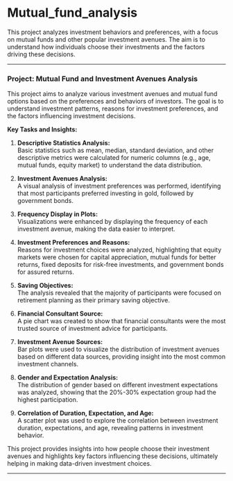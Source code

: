 # Mutual_fund_analysis
This project analyzes investment behaviors and preferences, with a focus on mutual funds and other popular investment avenues. The aim is to understand how individuals choose their investments and the factors driving these decisions.

---

### **Project: Mutual Fund and Investment Avenues Analysis**

This project aims to analyze various investment avenues and mutual fund options based on the preferences and behaviors of investors. The goal is to understand investment patterns, reasons for investment preferences, and the factors influencing investment decisions.

**Key Tasks and Insights:**

1. **Descriptive Statistics Analysis:**  
   Basic statistics such as mean, median, standard deviation, and other descriptive metrics were calculated for numeric columns (e.g., age, mutual funds, equity market) to understand the data distribution.

2. **Investment Avenues Analysis:**  
   A visual analysis of investment preferences was performed, identifying that most participants preferred investing in gold, followed by government bonds.

3. **Frequency Display in Plots:**  
   Visualizations were enhanced by displaying the frequency of each investment avenue, making the data easier to interpret.

4. **Investment Preferences and Reasons:**  
   Reasons for investment choices were analyzed, highlighting that equity markets were chosen for capital appreciation, mutual funds for better returns, fixed deposits for risk-free investments, and government bonds for assured returns.

5. **Saving Objectives:**  
   The analysis revealed that the majority of participants were focused on retirement planning as their primary saving objective.

6. **Financial Consultant Source:**  
   A pie chart was created to show that financial consultants were the most trusted source of investment advice for participants.

7. **Investment Avenue Sources:**  
   Bar plots were used to visualize the distribution of investment avenues based on different data sources, providing insight into the most common investment channels.

8. **Gender and Expectation Analysis:**  
   The distribution of gender based on different investment expectations was analyzed, showing that the 20%-30% expectation group had the highest participation.

9. **Correlation of Duration, Expectation, and Age:**  
   A scatter plot was used to explore the correlation between investment duration, expectations, and age, revealing patterns in investment behavior.

This project provides insights into how people choose their investment avenues and highlights key factors influencing these decisions, ultimately helping in making data-driven investment choices.

---
